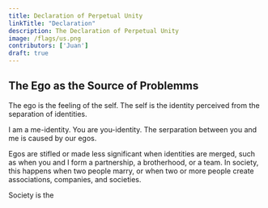 ```yaml
---
title: Declaration of Perpetual Unity
linkTitle: "Declaration"
description: The Declaration of Perpetual Unity
image: /flags/us.png
contributors: ['Juan']
draft: true 
---
```



## The Ego as the Source of Problemms

The ego is the feeling of the self. The self is the identity perceived from the separation of identities. 

I am a me-identity. You are you-identity. The serparation between you and me is caused by our egos. 

Egos are stifled or made less significant when identities are merged, such as when you and I form a partnership, a brotherhood, or a team. In society, this happens when two people marry, or when two or more people create associations, companies, and societies. 

Society is the  